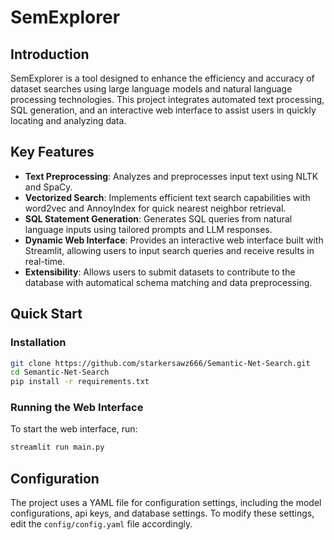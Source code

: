 # SemExplorer

## Introduction
SemExplorer is a tool designed to enhance the efficiency and accuracy of dataset searches using large language models and natural language processing technologies. This project integrates automated text processing, SQL generation, and an interactive web interface to assist users in quickly locating and analyzing data.

## Key Features
- **Text Preprocessing**: Analyzes and preprocesses input text using NLTK and SpaCy.
- **Vectorized Search**: Implements efficient text search capabilities with word2vec and AnnoyIndex for quick nearest neighbor retrieval.
- **SQL Statement Generation**: Generates SQL queries from natural language inputs using tailored prompts and LLM responses.
- **Dynamic Web Interface**: Provides an interactive web interface built with Streamlit, allowing users to input search queries and receive results in real-time.
- **Extensibility**: Allows users to submit datasets to contribute to the database with automatical schema matching and data preprocessing.

## Quick Start
### Installation
```bash
git clone https://github.com/starkersawz666/Semantic-Net-Search.git
cd Semantic-Net-Search
pip install -r requirements.txt
```
### Running the Web Interface
To start the web interface, run:
```bash
streamlit run main.py
```

## Configuration
The project uses a YAML file for configuration settings, including the model configurations, api keys, and database settings. To modify these settings, edit the `config/config.yaml` file accordingly.